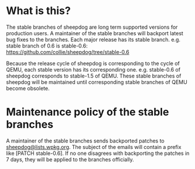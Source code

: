 # What is this?
The stable branches of sheepdog are long term supported versions for production users. A maintainer of the stable branches will backport latest bug fixes to the branches.
Each major release has its stable branch. e.g. stable branch of 0.6 is stable-0.6: https://github.com/collie/sheepdog/tree/stable-0.6

Because the release cycle of sheepdog is corresponding to the cycle of QEMU, each stable version has its corresponding one. e.g. stable-0.6 of sheepdog corresponds to stable-1.5 of QEMU.
These stable branches of sheepdog will be maintained until corresponding stable branches of QEMU become obsolete.

# Maintenance policy of the stable branches
A maintainer of the stable branches sends backported patches to sheepdog@lists.wpkg.org. The subject of the emails will contain a prefix like [PATCH stable-0.6]. If no one disagrees with backporting the patches in 7 days, they will be applied to the branches officially.
